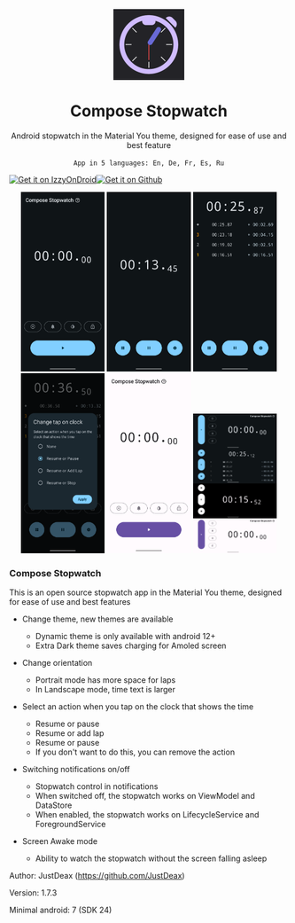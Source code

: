 <!--suppress ALL -->
<div align="center">
    <img src="./app/src/main/ic_launcher-playstore.png" width="128" height="128" style="display: block; margin: 0 auto"/>
    <h1>Compose Stopwatch</h1>
    <p>Android stopwatch in the Material You theme, designed for ease of use and best feature</p>
    <p><code>App in 5 languages: En, De, Fr, Es, Ru</code></p>
</div>

<div align="center">
    <div style="display: flex; flex-direction: row;">
        <a href='https://apt.izzysoft.de/fdroid/index/apk/com.justdeax.composeStopwatch'><img alt='Get it on IzzyOnDroid' src='https://gitlab.com/IzzyOnDroid/repo/-/raw/master/assets/IzzyOnDroid.png' style="width:200px"></a>
        <a href='https://github.com/JustDeax/ComposeStopwatch/releases/download/1.7.3/compose-stopwatch.apk'><img alt='Get it on Github' src='https://i.ibb.co.com/16WW8Rm/get-it-on-github.png' style="width:200px"></a>
    </div>
</div>

<p align="center">
  <img src="./metadata/en-US/images/phoneScreenshots/1.png" width="30%" />
  <img src="./metadata/en-US/images/phoneScreenshots/2.png" width="30%" />
  <img src="./metadata/en-US/images/phoneScreenshots/3.png" width="30%" />

  <img src="./metadata/en-US/images/phoneScreenshots/4.png" width="30%" />
  <img src="./metadata/en-US/images/phoneScreenshots/5.png" width="30%" />
  <img src="./metadata/en-US/images/phoneScreenshots/6.png" width="30%" />
</p>

### Compose Stopwatch
This is an open source stopwatch app in the Material You theme, designed for ease of use and best features

- Change theme, new themes are available
    - Dynamic theme is only available with android 12+
    - Extra Dark theme saves charging for Amoled screen

- Change orientation
    - Portrait mode has more space for laps
    - In Landscape mode, time text is larger

- Select an action when you tap on the clock that shows the time
    - Resume or pause
    - Resume or add lap
    - Resume or pause
    - If you don't want to do this, you can remove the action

- Switching notifications on/off
    - Stopwatch control in notifications
    - When switched off, the stopwatch works on ViewModel and DataStore
    - When enabled, the stopwatch works on LifecycleService and ForegroundService

- Screen Awake mode
     - Ability to watch the stopwatch without the screen falling asleep

Author: JustDeax (https://github.com/JustDeax)

Version: 1.7.3

Minimal android: 7 (SDK 24)
